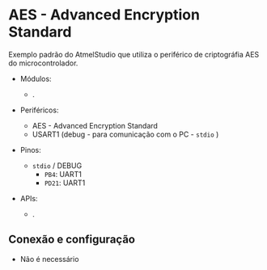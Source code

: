 # AES - Advanced Encryption Standard 

Exemplo padrão do AtmelStudio que utiliza o periférico de criptográfia AES do microcontrolador.

- Módulos: 
    - .
    
- Periféricos:
    - AES - Advanced Encryption Standard  
    - USART1 (debug - para comunicação com o PC - `stdio` )
    
- Pinos:
    - `stdio` / DEBUG
        - `PB4`:  UART1 
        - `PD21`: UART1
 
- APIs:
    - .

## Conexão e configuração

- Não é necessário
